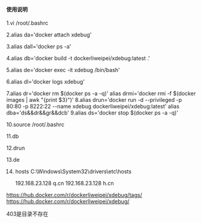 #### 使用说明
1.vi /root/.bashrc

2.alias da='docker attach xdebug'

3.alias dall='docker ps -a'

4.alias db='docker build -t dockerliweipei/xdebug:latest .'

5.alias de='docker exec -it xdebug /bin/bash'

6.alias dl='docker logs xdebug'

7.alias dr='docker rm $(docker ps -a -q)'
alias drmi='docker rmi -f $(docker images | awk "{print $3}")'
8.alias drun='docker run  -d --privileged -p 80:80 -p 8222:22 --name xdebug dockerliweipei/xdebug:latest'
alias dba='ds&&dr&&gr&&dcb'
9.alias ds='docker stop $(docker ps -a -q)'

10.source /root/.bashrc

11.db

12.drun

13.de

14. hosts
    C:\Windows\System32\drivers\etc\hosts

    192.168.23.128       q.cn
   192.168.23.128       h.cn



https://hub.docker.com/r/dockerliweipei/xdebug/tags/
https://hub.docker.com/r/dockerliweipei/xdebug/

403是目录不存在